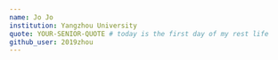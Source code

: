 ```yaml
---
name: Jo Jo
institution: Yangzhou University
quote: YOUR-SENIOR-QUOTE # today is the first day of my rest life
github_user: 2019zhou
---
```


